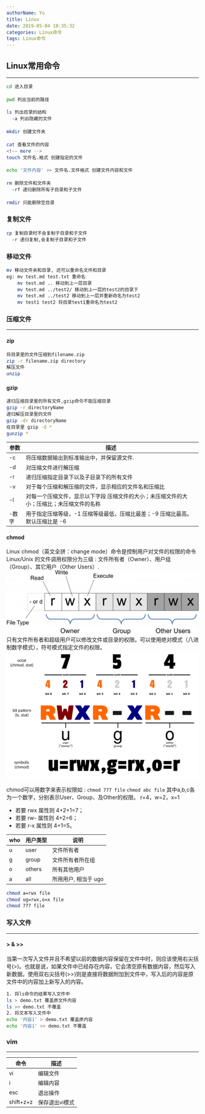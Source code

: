```yaml
---
authorName: Yu
title: Linux
date: 2019-05-04 18:35:32
categories: Linux命令
tags: Linux命令
---
```

## Linux常用命令
---
```bash
cd 进入目录

pwd 列出当前的路径

ls 列出目录的结构
  -a 列出隐藏的文件

mkdir 创建文件夹

cat 查看文件的内容
<!-- more -->
touch 文件名.格式 创建指定的文件

echo '文件内容' >> 文件名.文件格式 创建文件内容和文件

rm 删除文件和文件夹
  -rf 递归删除所有子目录和子文件

rmdir 只能删除空目录
```
### 复制文件
```sh
cp 复制目录时不会复制子目录和子文件
  -r 递归复制,会复制子目录和子文件
```
### 移动文件
```sh
mv 移动文件夹和目录, 还可以重命名文件和目录
eg: mv test.md test.txt 重命名
    mv test.md .. 移动到上一层目录
    mv test.md ../test2/ 移动到上一层的test2的目录下
    mv test.md ../test2 移动到上一层并重新命名为test2
    mv test1 test2 将目录test1重命名为test2
```

### 压缩文件
---
#### zip
```sh
将目录里的文件压缩到filename.zip
zip -r filename.zip directory
解压文件
unzip
```

#### gzip
```sh
递归压缩目录里的所有文件,gzip命令不能压缩目录
gzip -r directoryName 
递归解压目录里的文件
gzip -dr directoryName
在目录里 gzip -d *
gunzip *
```
| 参数 | 描述 |
| -- | -- |
| -c | 将压缩数据输出到标准输出中，并保留源文件. |
| -d | 对压缩文件进行解压缩 |
| -r | 递归压缩指定目录下以及子目录下的所有文件 |
| -v | 对于每个压缩和解压缩的文件，显示相应的文件名和压缩比 |
| -l | 对每一个压缩文件，显示以下字段 压缩文件的大小；未压缩文件的大小；压缩比；未压缩文件的名称|
| -数字 |	用于指定压缩等级，-1 压缩等级最低，压缩比最差；-9 压缩比最高。默认压缩比是 -6 |

#### chmod
Linux chmod（英文全拼：change mode）命令是控制用户对文件的权限的命令
Linux/Unix 的文件调用权限分为三级 : 文件所有者（Owner）、用户组（Group）、其它用户（Other Users）.
![1](./Linux/1.jpg)
只有文件所有者和超级用户可以修改文件或目录的权限。可以使用绝对模式（八进制数字模式），符号模式指定文件的权限。
![2](./Linux/2.png)

chmod可以用数字来表示权限如 :
`chmod 777 file`
`chmod abc file`
其中a,b,c各为一个数字，分别表示User、Group、及Other的权限。
r=4，w=2，x=1
- 若要 rwx 属性则 4+2+1=7；
- 若要 rw- 属性则 4+2=6；
- 若要 r-x 属性则 4+1=5。

| who | 用户类型 | 说明 |
| --- | ------- | --- |
| u	  | user	  | 文件所有者 |
| g	  | group	  | 文件所有者所在组 |
| o	  | others	| 所有其他用户     |
| a	  | all	    | 所用用户, 相当于 ugo |

```bash
chmod a=rwx file
chmod ug=rwx,o=x file
chmod 777 file
```

### 写入文件
---
#### > & >>
当第一次写入文件并且不希望以前的数据内容保留在文件中时，则应该使用右尖括号(>)。也就是说，如果文件中已经存在内容，它会清空原有数据内容，然后写入新数据。使用双右尖括号(>>)则是直接将数据附加到文件中，写入后的内容是原文件中的内容加上新写入的内容。
```bash
1. 将ls命令的结果写入文件中
ls > demo.txt 覆盖原文件内容
ls >> demo.txt 不覆盖
2. 将文本写入文件中
echo '内容1' > demo.txt 覆盖原内容
echo '内容1' >> demo.txt 不覆盖
```

### vim
---

| 命令 | 描述 |
| -- | -- |
| vi | 编辑文件 |
| i | 编辑内容 |
| esc | 退出操作 |
| shift+z+z | 保存退出vi模式|
